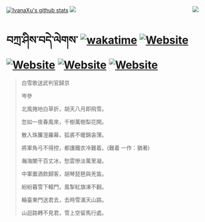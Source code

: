 [![IvanaXu's github stats](https://github-readme-stats.vercel.app/api?username=IvanaXu&theme=codeSTACKr)](https://github.com/anuraghazra/github-readme-stats)
<img align="right" src="https://github-readme-stats.vercel.app/api/top-langs/?username=IvanaXu&langs_count=8&theme=codeSTACKr" />
<img src="https://github-readme-stats.vercel.app/api/wakatime?username=IvanaXu&layout=compact&langs_count=8&theme=codeSTACKr&custom_title=Programming&nbsp;Times&nbsp;(Since&nbsp;Jul.29.2021)" />
# བཀྲ་ཤིས་བདེ་ལེགས་	[![wakatime](https://wakatime.com/badge/user/5043ee4a-e361-4607-9d47-d557f2005d05.svg)](https://wakatime.com/@5043ee4a-e361-4607-9d47-d557f2005d05)	[![Website](https://img.shields.io/website?label=tianchi&up_color=orange&up_message=IvanaXu&url=https%3A%2F%2Fshields.io)](https://tianchi.aliyun.com/home/science/scienceDetail?userId=1095279182618)	[![Website](https://img.shields.io/website?label=yuque&up_color=green&up_message=IvanaXu&url=https%3A%2F%2Fshields.io)](https://www.yuque.com/ivanaxu)	[![Website](https://img.shields.io/website?label=leetcode&up_color=yellow&up_message=IvanaXu&url=https%3A%2F%2Fshields.io)](https://leetcode.cn/u/ivanaxu)	[![Website](https://img.shields.io/website?label=aistudio&up_color=violet&up_message=IvanaXu&url=https%3A%2F%2Fshields.io)](https://aistudio.baidu.com/aistudio/personalcenter/thirdview/979775)
> 白雪歌送武判官歸京
> 
> 岑參
> 
> 北風捲地白草折，胡天八月即飛雪。
> 
> 忽如一夜春風來，千樹萬樹梨花開。
> 
> 散入珠簾溼羅幕，狐裘不暖錦衾薄。
> 
> 將軍角弓不得控，都護鐵衣冷難着。(難着 一作：猶著)
> 
> 瀚海闌干百丈冰，愁雲慘淡萬里凝。
> 
> 中軍置酒飲歸客，胡琴琵琶與羌笛。
> 
> 紛紛暮雪下轅門，風掣紅旗凍不翻。
> 
> 輪臺東門送君去，去時雪滿天山路。
> 
> 山迴路轉不見君，雪上空留馬行處。
>
